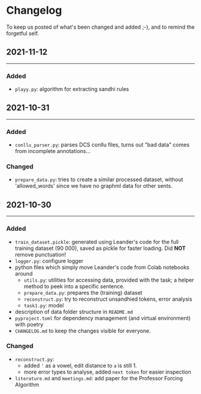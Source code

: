 # Changelog

To keep us posted of what's been changed and added ;-), and to remind the forgetful self. 

## 2021-11-12
----
### Added 
- `playy.py`: algorithm for extracting sandhi rules

## 2021-10-31
----
### Added
- `conllu_parser.py`: parses DCS conllu files, turns out "bad data" comes from incomplete annotations...

### Changed
- `prepare_data.py`: tries to create a similar processed dataset, without 'allowed_words' since we have no graphml data for other sents.


## 2021-10-30
----
### Added
- `train_dataset.pickle`: generated using Leander's code for the full training dataset (90 000), saved as pickle for faster loading. Did **NOT** remove punctuation!
- `logger.py`: configure logger
- python files which simply move Leander's code from Colab notebooks around
	- `utils.py`: utilities for accessing data, provided with the task; a helper method to peek into a specific sentence.
	- `prepare_data.py`: prepares the (training) dataset
	- `reconstruct.py`: try to reconstruct unsandhied tokens, error analysis
	- `task1.py`: model
- description of data folder structure in `README.md`
- `pyproject.toml` for dependency management (and virtual environment) with poetry
- `CHANGELOG.md` to keep the changes visible for everyone.

### Changed
- `reconstruct.py`: 
	- added `'` as a vowel, edit distance to `a` is still 1.
	- more error types to analyse, added `next token` for easier inspection
- `literature.md` and `meetings.md`: add paper for the Professor Forcing Algorithm
 
